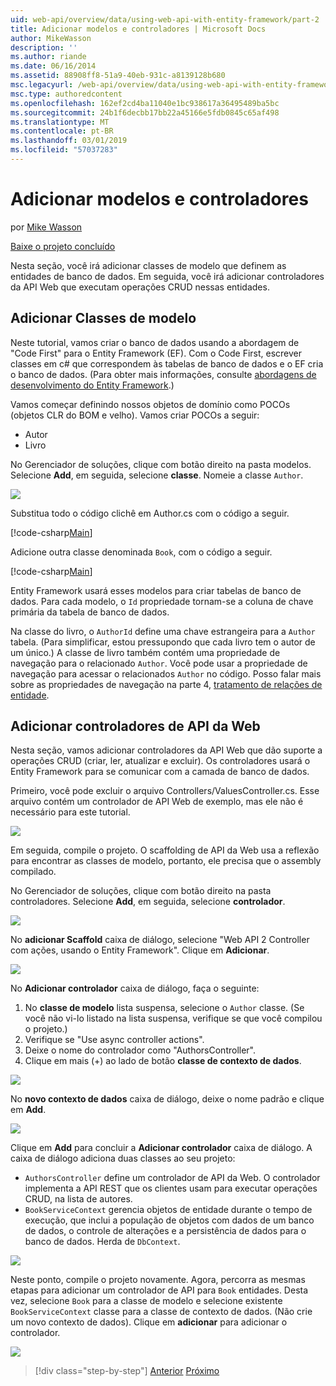 ```yaml
---
uid: web-api/overview/data/using-web-api-with-entity-framework/part-2
title: Adicionar modelos e controladores | Microsoft Docs
author: MikeWasson
description: ''
ms.author: riande
ms.date: 06/16/2014
ms.assetid: 88908ff8-51a9-40eb-931c-a8139128b680
msc.legacyurl: /web-api/overview/data/using-web-api-with-entity-framework/part-2
msc.type: authoredcontent
ms.openlocfilehash: 162ef2cd4ba11040e1bc938617a36495489ba5bc
ms.sourcegitcommit: 24b1f6decbb17bb22a45166e5fdb0845c65af498
ms.translationtype: MT
ms.contentlocale: pt-BR
ms.lasthandoff: 03/01/2019
ms.locfileid: "57037283"
---
```

<a name="add-models-and-controllers"></a>Adicionar modelos e controladores
====================
por [Mike Wasson](https://github.com/MikeWasson)

[Baixe o projeto concluído](https://github.com/MikeWasson/BookService)

Nesta seção, você irá adicionar classes de modelo que definem as entidades de banco de dados. Em seguida, você irá adicionar controladores da API Web que executam operações CRUD nessas entidades.

## <a name="add-model-classes"></a>Adicionar Classes de modelo

Neste tutorial, vamos criar o banco de dados usando a abordagem de "Code First" para o Entity Framework (EF). Com o Code First, escrever classes em c# que correspondem às tabelas de banco de dados e o EF cria o banco de dados. (Para obter mais informações, consulte [abordagens de desenvolvimento do Entity Framework](https://msdn.microsoft.com/library/ms178359%28v=vs.110%29.aspx#dbfmfcf).)

Vamos começar definindo nossos objetos de domínio como POCOs (objetos CLR do BOM e velho). Vamos criar POCOs a seguir:

- Autor
- Livro

No Gerenciador de soluções, clique com botão direito na pasta modelos. Selecione **Add**, em seguida, selecione **classe**. Nomeie a classe `Author`.

![](part-2/_static/image1.png)

Substitua todo o código clichê em Author.cs com o código a seguir.

[!code-csharp[Main](part-2/samples/sample1.cs)]

Adicione outra classe denominada `Book`, com o código a seguir.

[!code-csharp[Main](part-2/samples/sample2.cs)]

Entity Framework usará esses modelos para criar tabelas de banco de dados. Para cada modelo, o `Id` propriedade tornam-se a coluna de chave primária da tabela de banco de dados.

Na classe do livro, o `AuthorId` define uma chave estrangeira para a `Author` tabela. (Para simplificar, estou pressupondo que cada livro tem o autor de um único.) A classe de livro também contém uma propriedade de navegação para o relacionado `Author`. Você pode usar a propriedade de navegação para acessar o relacionados `Author` no código. Posso falar mais sobre as propriedades de navegação na parte 4, [tratamento de relações de entidade](part-4.md).

## <a name="add-web-api-controllers"></a>Adicionar controladores de API da Web

Nesta seção, vamos adicionar controladores da API Web que dão suporte a operações CRUD (criar, ler, atualizar e excluir). Os controladores usará o Entity Framework para se comunicar com a camada de banco de dados.

Primeiro, você pode excluir o arquivo Controllers/ValuesController.cs. Esse arquivo contém um controlador de API Web de exemplo, mas ele não é necessário para este tutorial.

![](part-2/_static/image2.png)

Em seguida, compile o projeto. O scaffolding de API da Web usa a reflexão para encontrar as classes de modelo, portanto, ele precisa que o assembly compilado.

No Gerenciador de soluções, clique com botão direito na pasta controladores. Selecione **Add**, em seguida, selecione **controlador**.

![](part-2/_static/image3.png)

No **adicionar Scaffold** caixa de diálogo, selecione "Web API 2 Controller com ações, usando o Entity Framework". Clique em **Adicionar**.

![](part-2/_static/image4.png)

No **Adicionar controlador** caixa de diálogo, faça o seguinte:

1. No **classe de modelo** lista suspensa, selecione o `Author` classe. (Se você não vi-lo listado na lista suspensa, verifique se que você compilou o projeto.)
2. Verifique se "Use async controller actions".
3. Deixe o nome do controlador como &quot;AuthorsController&quot;.
4. Clique em mais (+) ao lado de botão **classe de contexto de dados**.

![](part-2/_static/image5.png)

No **novo contexto de dados** caixa de diálogo, deixe o nome padrão e clique em **Add**.

![](part-2/_static/image6.png)

Clique em **Add** para concluir a **Adicionar controlador** caixa de diálogo. A caixa de diálogo adiciona duas classes ao seu projeto:

- `AuthorsController` define um controlador de API da Web. O controlador implementa a API REST que os clientes usam para executar operações CRUD, na lista de autores.
- `BookServiceContext` gerencia objetos de entidade durante o tempo de execução, que inclui a população de objetos com dados de um banco de dados, o controle de alterações e a persistência de dados para o banco de dados. Herda de `DbContext`.

![](part-2/_static/image7.png)

Neste ponto, compile o projeto novamente. Agora, percorra as mesmas etapas para adicionar um controlador de API para `Book` entidades. Desta vez, selecione `Book` para a classe de modelo e selecione existente `BookServiceContext` classe para a classe de contexto de dados. (Não crie um novo contexto de dados). Clique em **adicionar** para adicionar o controlador.

![](part-2/_static/image8.png)

> [!div class="step-by-step"]
> [Anterior](part-1.md)
> [Próximo](part-3.md)
